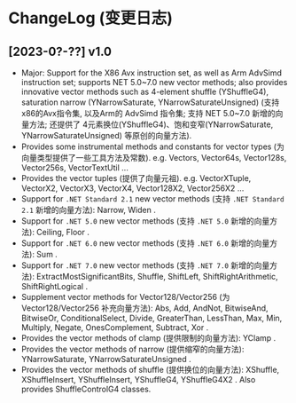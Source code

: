 # ChangeLog (变更日志)

## [2023-0?-??] v1.0

- Major: Support for the X86 Avx instruction set, as well as Arm AdvSimd instruction set; supports NET 5.0~7.0 new vector methods; also provides innovative vector methods such as 4-element shuffle (YShuffleG4), saturation narrow (YNarrowSaturate, YNarrowSaturateUnsigned) (支持 x86的Avx指令集, 以及Arm的 AdvSimd 指令集; 支持 NET 5.0~7.0 新增的向量方法; 还提供了 4元素换位(YShuffleG4)、饱和变窄(YNarrowSaturate, YNarrowSaturateUnsigned) 等原创的向量方法).
- Provides some instrumental methods and constants for vector types (为向量类型提供了一些工具方法及常数). e.g. Vectors, Vector64s, Vector128s, Vector256s, VectorTextUtil ...
- Provides the vector tuples (提供了向量元祖). e.g. VectorXTuple, VectorX2, VectorX3, VectorX4, Vector128X2, Vector256X2 ...
- Support for `.NET Standard 2.1` new vector methods (支持 `.NET Standard 2.1` 新增的向量方法): Narrow, Widen .
- Support for `.NET 5.0` new vector methods (支持 `.NET 5.0` 新增的向量方法): Ceiling, Floor .
- Support for `.NET 6.0` new vector methods (支持 `.NET 6.0` 新增的向量方法): Sum .
- Support for `.NET 7.0` new vector methods (支持 `.NET 7.0` 新增的向量方法): ExtractMostSignificantBits, Shuffle, ShiftLeft, ShiftRightArithmetic, ShiftRightLogical .
- Supplement vector methods for Vector128/Vector256 (为 Vector128/Vector256 补充向量方法): Abs, Add, AndNot, BitwiseAnd, BitwiseOr, ConditionalSelect, Divide, GreaterThan, LessThan, Max, Min, Multiply, Negate, OnesComplement, Subtract, Xor .
- Provides the vector methods of clamp (提供限制的向量方法): YClamp .
- Provides the vector methods of narrow (提供缩窄的向量方法): YNarrowSaturate, YNarrowSaturateUnsigned .
- Provides the vector methods of shuffle (提供换位的向量方法): XShuffle, XShuffleInsert, YShuffleInsert, YShuffleG4, YShuffleG4X2 . Also provides ShuffleControlG4 classes.



